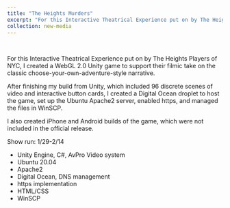 ```yaml
---
title: "The Heights Murders"
excerpt: "For this Interactive Theatrical Experience put on by The Heights Players of NYC, I created a WebGL 2.0 Unity game and corresponding server to support their filmic take on the classic choose-your-own-adventure-style narrative.<br/><img src='../images/THM.png'>"
collection: new-media
---
```

<!-- blank line -->

<br>

For this Interactive Theatrical Experience put on by The Heights Players of NYC, I created a WebGL 2.0 Unity game to support their filmic take on the classic choose-your-own-adventure-style narrative. 

After finishing my build from Unity, which  included 96 discrete scenes of video and interactive button cards, I created a Digital Ocean droplet to host the game, set up the Ubuntu Apache2 server, enabled https, and managed the files in WinSCP. 

I also created iPhone and Android builds of the game, which were not included in the official release. 

Show run: 1/29-2/14

- Unity Engine, C#, AvPro Video system
- Ubuntu 20.04 
- Apache2
- Digital Ocean, DNS management
- https implementation
- HTML/CSS
- WinSCP